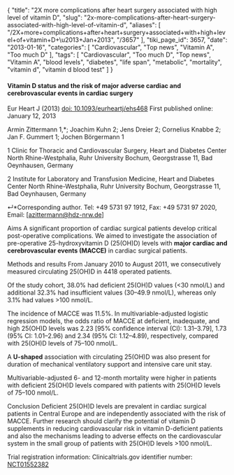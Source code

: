 {
    "title": "2X more complications after heart surgery associated with high level of vitamin D",
    "slug": "2x-more-complications-after-heart-surgery-associated-with-high-level-of-vitamin-d",
    "aliases": [
        "/2X+more+complications+after+heart+surgery+associated+with+high+level+of+vitamin+D+\u2013+Jan+2013",
        "/3657"
    ],
    "tiki_page_id": 3657,
    "date": "2013-01-16",
    "categories": [
        "Cardiovascular",
        "Top news",
        "Vitamin A",
        "Too much D"
    ],
    "tags": [
        "Cardiovascular",
        "Too much D",
        "Top news",
        "Vitamin A",
        "blood levels",
        "diabetes",
        "life span",
        "metabolic",
        "mortality",
        "vitamin d",
        "vitamin d blood test"
    ]
}


#### Vitamin D status and the risk of major adverse cardiac and cerebrovascular events in cardiac surgery

Eur Heart J (2013) [doi: 10.1093/eurheartj/ehs468](https://doi.org/10.1093/eurheartj/ehs468) First published online: January 12, 2013

Armin Zittermann 1,*;     Joachim Kuhn 2;     Jens Dreier 2;     Cornelius Knabbe 2;     Jan F. Gummert 1; Jochen Börgermann 1

1 Clinic for Thoracic and Cardiovascular Surgery, Heart and Diabetes Center North Rhine-Westphalia, Ruhr University Bochum, Georgstrasse 11, Bad Oeynhausen, Germany

2 Institute for Laboratory and Transfusion Medicine, Heart and Diabetes Center North Rhine-Westphalia, Ruhr University Bochum, Georgstrasse 11, Bad Oeynhausen, Germany

↵*Corresponding author. Tel: +49 5731 97 1912, Fax: +49 5731 97 2020, Email: <span>[azittermann@hdz-nrw.de]</span>

Aims A significant proportion of cardiac surgical patients develop critical post-operative complications. We aimed to investigate the association of pre-operative 25-hydroxyvitamin D (25(OH)D) levels with  **major cardiac and cerebrovascular events (MACCE)**  in cardiac surgical patients.

Methods and results From January 2010 to August 2011, we consecutively measured circulating 25(OH)D in 4418 operated patients. 

Of the study cohort, 38.0% had deficient 25(OH)D values (<30 nmol/L) and additional 32.3% had insufficient values (30–49.9 nmol/L), whereas only 3.1% had values >100 nmol/L. 

The incidence of MACCE was 11.5%. In multivariable-adjusted logistic regression models, the odds ratio of MACCE at deficient, inadequate, and high 25(OH)D levels was 2.23 <span>[95% confidence interval (CI): 1.31–3.79]</span>, 1.73 (95% CI: 1.01–2.96) and 2.34 (95% CI: 1.12–4.89), respectively, compared with 25(OH)D levels of 75–100 nmol/L. 

A  **U-shaped**  association with circulating 25(OH)D was also present for duration of mechanical ventilatory support and intensive care unit stay. 

Multivariable-adjusted 6- and 12-month mortality were higher in patients with deficient 25(OH)D levels compared with patients with 25(OH)D levels of 75–100 nmol/L.

Conclusion Deficient 25(OH)D levels are prevalent in cardiac surgical patients in Central Europe and are independently associated with the risk of MACCE. Further research should clarify the potential of vitamin D supplements in reducing cardiovascular risk in vitamin D-deficient patients and also the mechanisms leading to adverse effects on the cardiovascular system in the small group of patients with 25(OH)D levels >100 nmol/L.

Trial registration information: Clinicaltrials.gov identifier number: [NCT01552382](http://clinicaltrials.gov/ct2/show/NCT01552382?term=01552382&rank=1)